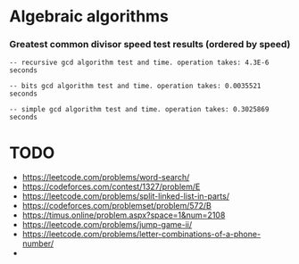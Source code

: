 # Algebraic algorithms

### Greatest common divisor speed test results (ordered by speed)
`-- recursive gcd algorithm test and time. operation takes: 4.3E-6 seconds`

`-- bits gcd algorithm test and time. operation takes: 0.0035521 seconds`

`-- simple gcd algorithm test and time. operation takes: 0.3025869 seconds`


# TODO

- https://leetcode.com/problems/word-search/
- https://codeforces.com/contest/1327/problem/E
- https://leetcode.com/problems/split-linked-list-in-parts/
- https://codeforces.com/problemset/problem/572/B
- https://timus.online/problem.aspx?space=1&num=2108
- https://leetcode.com/problems/jump-game-ii/
- https://leetcode.com/problems/letter-combinations-of-a-phone-number/
- 


